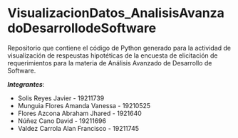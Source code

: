 # VisualizacionDatos_AnalisisAvanzadoDesarrollodeSoftware
Repositorio que contiene el código de Python generado para la actividad de visualización de respeustas hipotéticas de la encuesta de elicitación de requerimientos para la materia de Análisis Avanzado de Desarrollo de Software.

**_Integrantes_**:

- Solis Reyes Javier - 19211739
- Munguia Flores Amanda Vanessa - 19210525
- Flores Azcona Abraham Jhared - 1921640
- Núñez Cano David - 19211696
- Valdez Carrola Alan Francisco - 19211745
